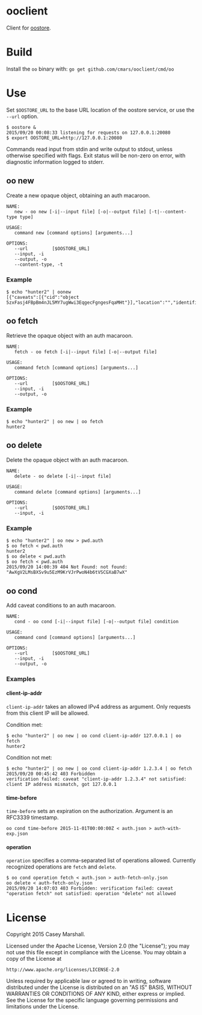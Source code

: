 # ooclient

Client for [oostore](https://github.com/cmars/oostore).

# Build

Install the `oo` binary with:
`go get github.com/cmars/ooclient/cmd/oo`

# Use

Set `$OOSTORE_URL` to the base URL location of the oostore service, or use the
`--url` option.

```
$ oostore &
2015/09/20 00:08:33 listening for requests on 127.0.0.1:20080
$ export OOSTORE_URL=http://127.0.0.1:20080
```

Commands read input from stdin and write output to stdout, unless otherwise
specified with flags. Exit status will be non-zero on error, with diagnostic
information logged to stderr.

## oo new

Create a new opaque object, obtaining an auth macaroon.

```
NAME:
   new - oo new [-i|--input file] [-o|--output file] [-t|--content-type type]

USAGE:
   command new [command options] [arguments...]

OPTIONS:
   --url 		 [$OOSTORE_URL]
   --input, -i 		
   --output, -o 	
   --content-type, -t 	
```   

### Example

```
$ echo "hunter2" | oonew
[{"caveats":[{"cid":"object 5zxFasj4FBpBm4nJL5MY7ugWwi3EqgecFgngesFqaMHt"}],"location":"","identifier":"af68ce02fffed6acd80e4eda8bde339b99e60bab252d3fe7","signature":"478ac5c9d76668a02850ebbec63eaed56a93ea70e831bfe8c468efab364d570d"}]
```

## oo fetch

Retrieve the opaque object with an auth macaroon.

```
NAME:
   fetch - oo fetch [-i|--input file] [-o|--output file]

USAGE:
   command fetch [command options] [arguments...]

OPTIONS:
   --url 		 [$OOSTORE_URL]
   --input, -i 		
   --output, -o 	
```

### Example

```
$ echo "hunter2" | oo new | oo fetch
hunter2
```

## oo delete

Delete the opaque object with an auth macaroon.

```
NAME:
   delete - oo delete [-i|--input file]

USAGE:
   command delete [command options] [arguments...]

OPTIONS:
   --url         [$OOSTORE_URL]
   --input, -i 
```

### Example

```
$ echo "hunter2" | oo new > pwd.auth
$ oo fetch < pwd.auth
hunter2
$ oo delete < pwd.auth
$ oo fetch < pwd.auth
2015/09/20 14:00:39 404 Not Found: not found: "AwXgV2LMsBXSv9u5EzM9KrVJrPwoN4b6tVSCGXaB7wX"
```

## oo cond

Add caveat conditions to an auth macaroon.

```
NAME:
   cond - oo cond [-i|--input file] [-o|--output file] condition

USAGE:
   command cond [command options] [arguments...]

OPTIONS:
   --url 		 [$OOSTORE_URL]
   --input, -i 		
   --output, -o 	
```

### Examples

#### client-ip-addr

`client-ip-addr` takes an allowed IPv4 address as argument. Only requests from
this client IP will be allowed.

Condition met:

```
$ echo "hunter2" | oo new | oo cond client-ip-addr 127.0.0.1 | oo fetch
hunter2
```

Condition not met:

```
$ echo "hunter2" | oo new | oo cond client-ip-addr 1.2.3.4 | oo fetch
2015/09/20 00:45:42 403 Forbidden
verification failed: caveat "client-ip-addr 1.2.3.4" not satisfied: client IP address mismatch, got 127.0.0.1
```

#### time-before

`time-before` sets an expiration on the authorization. Argument is an RFC3339 timestamp.

```
oo cond time-before 2015-11-01T00:00:00Z < auth.json > auth-with-exp.json
```

#### operation

`operation` specifies a comma-separated list of operations allowed. Currently
recognized operations are `fetch` and `delete`.

```
$ oo cond operation fetch < auth.json > auth-fetch-only.json
oo delete < auth-fetch-only.json 
2015/09/20 14:07:03 403 Forbidden: verification failed: caveat "operation fetch" not satisfied: operation "delete" not allowed
```

# License

Copyright 2015 Casey Marshall.

Licensed under the Apache License, Version 2.0 (the "License");
you may not use this file except in compliance with the License.
You may obtain a copy of the License at

    http://www.apache.org/licenses/LICENSE-2.0

Unless required by applicable law or agreed to in writing, software
distributed under the License is distributed on an "AS IS" BASIS,
WITHOUT WARRANTIES OR CONDITIONS OF ANY KIND, either express or implied.
See the License for the specific language governing permissions and
limitations under the License.
